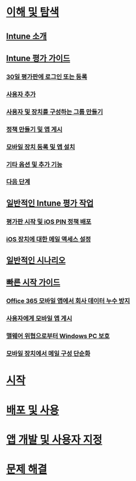 # [이해 및 탐색](introduction-to-microsoft-intune.md)
## [Intune 소개](introduction-to-microsoft-intune.md)
## [Intune 평가 가이드](get-started-with-a-30-day-trial-of-microsoft-intune.md)
### [30일 평가판에 로그인 또는 등록](get-started-with-a-30-day-trial-of-microsoft-intune-step-1.md)
### [사용자 추가](get-started-with-a-30-day-trial-of-microsoft-intune-step-2.md)
### [사용자 및 장치를 구성하는 그룹 만들기](get-started-with-a-30-day-trial-of-microsoft-intune-step-3.md)
### [정책 만들기 및 앱 게시](get-started-with-a-30-day-trial-of-microsoft-intune-step-4.md)
### [모바일 장치 등록 및 앱 설치](get-started-with-a-30-day-trial-of-microsoft-intune-step-5.md)
### [기타 옵션 및 추가 기능](get-started-with-a-30-day-trial-of-microsoft-intune-step-6.md)
### [다음 단계](get-started-with-a-30-day-trial-of-microsoft-intune-step-7.md)
## [일반적인 Intune 평가 작업](common-microsoft-intune-evaluation-tasks.md)
### [평가판 시작 및 iOS PIN 정책 배포](start-a-microsoft-intune-trial-and-deploy-ios-pin-policy.md)
### [iOS 장치에 대한 메일 액세스 설정](set-up-email-access-for-ios-devices-using-microsoft-intune.md)
## [일반적인 시나리오](common-ways-to-use-intune.md)
## [빠른 시작 가이드](prevent-company-data-leaks-from-Office-365-mobile-apps.md)
### [Office 365 모바일 앱에서 회사 데이터 누수 방지](prevent-company-data-leaks-from-Office-365-mobile-apps.md)
### [사용자에게 모바일 앱 게시](publish-mobile-apps-to-users.md)
### [맬웨어 위협으로부터 Windows PC 보호](protect-pcs-against-malware-threats.md)
### [모바일 장치에서 메일 구성 단순화](simplify-email-configuration-on-mobile-devices.md)

# [시작](/intune/get-started/what-to-know-before-you-start-microsoft-intune)
<!-- # [Plan and Design](/intune/plan-design/ways-to-do-enterprise-mobility) -->
# [배포 및 사용](/intune/deploy-use/overview-of-device-and-app-lifecycles-in-microsoft-intune)
# [앱 개발 및 사용자 지정](/intune/develop/intune-app-sdk)
# [문제 해결](/intune/troubleshoot/general-troubleshooting-tips-for-microsoft-intune)


<!--HONumber=Jul16_HO4-->



